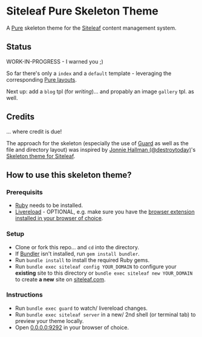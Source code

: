 # Siteleaf Pure Skeleton Theme

A [Pure][Pure] skeleton theme for the [Siteleaf][Siteleaf] content management system.

## Status

WORK-IN-PROGRESS - I warned you ;)

So far there's only a `index` and a `default` template - leveraging the corresponding [Pure layouts](http://purecss.io/layouts/).

Next up: add a `blog` tpl (for *writing*)... and propably an image `gallery` tpl. as well.

## Credits

... where credit is due! 

The approach for the skeleton (especially the use of [Guard][Guard] as well as the file and directory layout) was inspired by [Jonnie Hallman (@destroytoday)](https://github.com/destroytoday)'s [Skeleton theme for Siteleaf](https://github.com/destroytoday/siteleaf-skeleton).

## How to use this skeleton theme?

### Prerequisits

- [Ruby][Ruby] needs to be installed.
- [Livereload][Livereload] - OPTIONAL, e.g. make sure you have the [browser extension installed in your browser of choice](http://feedback.livereload.com/knowledgebase/articles/86242-how-do-i-install-and-use-the-browser-extensions).

### Setup

- Clone or fork this repo... and `cd` into the directory.
- If [Bundler][Bundler] isn't installed, run `gem install bundler`.
- Run `bundle install` to install the required Ruby gems.
- Run `bundle exec siteleaf config YOUR_DOMAIN` to configure your **existing** site to this directory or `bundle exec siteleaf new YOUR_DOMAIN` to create **a new** site on [siteleaf.com][Siteleaf].

### Instructions

- Run `bundle exec guard` to watch/ livereload changes.
- Run `bundle exec siteleaf server` in a new/ 2nd shell (or terminal tab) to preview your theme locally.
- Open [0.0.0.0:9292](http://0.0.0.0:9292/) in your browser of choice.


[Siteleaf]: http://www.siteleaf.com/ "Siteleaf"
[Pure]: http://purecss.io/ "PURE"
[Ruby]: https://www.ruby-lang.org/ "Ruby"
[Bundler]: http://bundler.io/ "Bundler"
[Guard]: http://guardgem.org/ "Guard"
[Livereload]: http://livereload.com/ "Livereload"